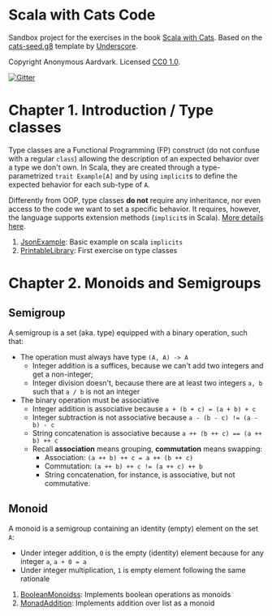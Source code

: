 # Scala with Cats Code

Sandbox project for the exercises in the book [Scala with Cats][book].
Based on the [cats-seed.g8][cats-seed] template by [Underscore][underscore].

Copyright Anonymous Aardvark. Licensed [CC0 1.0][license].

[![Gitter](https://badges.gitter.im/Join%20Chat.svg)][gitter]



# Chapter 1. Introduction / Type classes

Type classes are a Functional Programming (FP) construct (do not confuse with a regular `class`) allowing the
description of an expected behavior over a type we don't own. In Scala, they are created through a type-parametrized
`trait Example[A]` and by using `implicit`s to define the expected behavior for each sub-type of `A`.

Differently from OOP, type classes **do not** require any inheritance, nor even access to the code we want to set a
specific behavior. It requires, however, the language supports extension methods (`implicit`s in Scala).
[More details here](https://docs.scala-lang.org/scala3/book/ca-type-classes.html).

1. [JsonExample](src/main/scala/sandbox/chapter1/JsonExample.scala): Basic example on scala `implicits`
2. [PrintableLibrary](src/main/scala/sandbox/chapter1/PrintableLibrary.scala): First exercise on type classes


# Chapter 2. Monoids and Semigroups

## Semigroup
A semigroup is a set (aka. type) equipped with a binary operation, such that:
- The operation must always have type `(A, A) -> A`
  - Integer addition is a suffices, because we can't add two integers and get a non-integer;
  - Integer division doesn't, because there are at least two integers `a, b` such that `a / b` is not an integer
- The binary operation must be associative
  - Integer addition is associative because `a + (b + c) = (a + b) + c`
  - Integer subtraction is not associative because `a - (b - c) != (a - b) - c`
  - String concatenation is associative because `a ++ (b ++ c) == (a ++ b) ++ c`
  - Recall **association** means grouping, **commutation** means swapping:
    - Association: `(a ++ b) ++ c = a ++ (b ++ c)`
    - Commutation: `(a ++ b) ++ c != (a ++ c) ++ b`
    - String concatenation, for instance, is associative, but not commutative.

## Monoid
A monoid is a semigroup containing an identity (empty) element on the set `A`:
- Under integer addition, `0` is the empty (identity) element because for any integer `a`, `a + 0 = a`
- Under integer multiplication, `1` is empty element following the same rationale

1. [BooleanMonoidss](./src/main/scala/sandbox/chapter2/BooleanMonoids.scala): Implements boolean operations as monoids
2. [MonadAddition](./src/main/scala/sandbox/chapter2/MonadAddition.scala): Implements addition over list as a monoid


[cats-seed]: https://github.com/underscoreio/cats-seed.g8
[underscore]: https://underscore.io
[book]: https://www.scalawithcats.com/dist/scala-with-cats.pdf
[license]: https://creativecommons.org/publicdomain/zero/1.0/
[gitter]: https://gitter.im/underscoreio/scala?utm_source=essential-scala-readme&utm_medium=badge&utm_campaign=essential-scala
